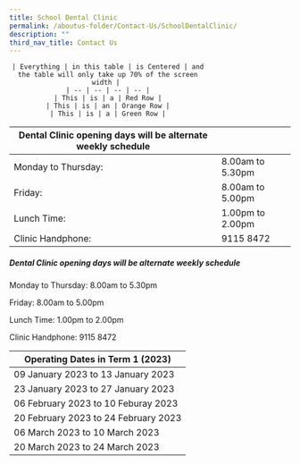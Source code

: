 ```yaml
---
title: School Dental Clinic
permalink: /aboutus-folder/Contact-Us/SchoolDentalClinic/
description: ""
third_nav_title: Contact Us
---
```

  <style>
        .heatMap {
            width: 70%;
            text-align: center;
        }
        .heatMap th {
            background: grey;
            word-wrap: break-word;
            text-align: center;
        }
        .heatMap tr:nth-child(1) { background: red; }
        .heatMap tr:nth-child(2) { background: orange; }
        .heatMap tr:nth-child(3) { background: green; }
    </style>
    
   <div class="heatMap">
    
    | Everything | in this table | is Centered | and the table will only take up 70% of the screen width | 
    | -- | -- | -- | -- |
    | This | is | a | Red Row |
    | This | is | an | Orange Row |
    | This | is | a | Green Row |
 </div>

|**Dental Clinic opening days will be alternate weekly schedule** |  |
| -------- | -------- |
| Monday to Thursday:     | 8.00am to 5.30pm |   
| Friday:  | 8.00am to 5.00pm | 
| Lunch Time:| 1.00pm to 2.00pm |   
| Clinic Handphone:    | 9115 8472 |

##### Dental Clinic opening days will be alternate weekly schedule
Monday to Thursday: 8.00am to 5.30pm

Friday: 8.00am to 5.00pm

Lunch Time: 1.00pm to 2.00pm

Clinic Handphone: 9115 8472


| **Operating Dates in Term 1 (2023)** |
| -------- |
| 09 January 2023 to 13 January 2023 | 
| 23 January 2023 to 27 January 2023 |
| 06 February 2023 to 10 Feburay 2023 |
| 20 February 2023 to 24 February 2023 |
| 06 March 2023 to 10 March 2023 |
| 20 March 2023 to 24 March 2023 |